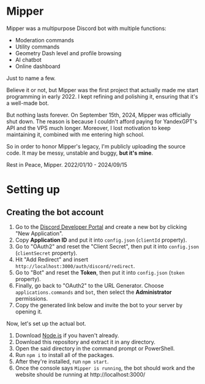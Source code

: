 # Mipper

Mipper was a multipurpose Discord bot with multiple functions:

* Moderation commands
* Utility commands
* Geometry Dash level and profile browsing
* AI chatbot
* Online dashboard

Just to name a few.

Believe it or not, but Mipper was the first project that actually made me start programming in early 2022. I kept refining and polishing it, ensuring that it's a well-made bot.

But nothing lasts forever. On September 15th, 2024, Mipper was officially shut down. The reason is because I couldn't afford paying for YandexGPT's API and the VPS much longer. Moreover, I lost motivation to keep maintaining it, combined with me entering high school.

So in order to honor Mipper's legacy, I'm publicly uploading the source code. It may be messy, unstable and buggy, **but it's mine**.

Rest in Peace, Mipper. 2022/01/10 - 2024/09/15

# Setting up
## Creating the bot account
1. Go to the [Discord Developer Portal](https://discord.com/developers) and create a new bot by clicking "New Application".
2. Copy **Application ID** and put it into `config.json` (`clientId` property).
3. Go to "OAuth2" and reset the "Client Secret", then put it into `config.json` (`clientSecret` property).
4. Hit "Add Redirect" and insert `http://localhost:3000/auth/discord/redirect`.
5. Go to "Bot" and reset the **Token**, then put it into `config.json` (`token` property).
6. Finally, go back to "OAuth2" to the URL Generator. Choose `applications.commands` and `bot`, then select the **Administrator** permissions.
7. Copy the generated link below and invite the bot to your server by opening it.

Now, let's set up the actual bot.
1. Download [Node.js](https://nodejs.org/en/download) if you haven't already.
2. Download this repository and extract it in any directory.
3. Open the said directory in the command prompt or PowerShell.
4. Run `npm i` to install all of the packages.
5. After they're installed, run `npm start`.
6. Once the console says `Mipper is running`, the bot should work and the website should be running at http://localhost:3000/
